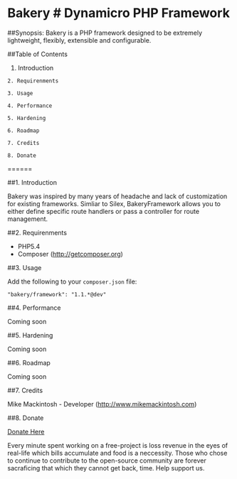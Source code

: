 Bakery # Dynamicro PHP Framework
================================

##Synopsis: 
Bakery is a PHP framework designed to be extremely lightweight, flexibly, extensible and configurable. 

##Table of Contents

  1. Introduction
  
	2. Requirenments
	
	3. Usage
	
	4. Performance
	
	5. Hardening
	
	6. Roadmap
	
	7. Credits

	8. Donate

======

##1. Introduction

Bakery was inspired by many years of headache and lack of customization for existing frameworks. Simliar to Silex, BakeryFramework allows you to either define specific route handlers or pass a controller for route management.

##2. Requirenments

* PHP5.4
* Composer (http://getcomposer.org)


##3. Usage

Add the following to your `composer.json` file:

    "bakery/framework": "1.1.*@dev"

##4. Performance

Coming soon

##5. Hardening

Coming soon

##6. Roadmap

Coming soon

##7. Credits

Mike Mackintosh - Developer (http://www.mikemackintosh.com)

##8. Donate

[Donate Here](http://pledgie.com/campaigns/17355)

Every minute spent working on a free-project is loss revenue in the eyes of real-life which bills accumulate and food is a neccessity. Those who chose to continue to contribute to the open-source community are forever sacraficing that which they cannot get back, time. Help support us.
